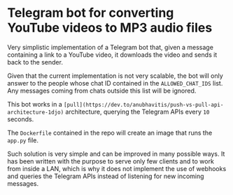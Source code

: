 # Telegram bot for converting YouTube videos to MP3 audio files

Very simplistic implementation of a Telegram bot that, given a message containing a link to a YouTube video, it downloads the video and sends it back to the sender.

Given that the current implementation is not very scalable, the bot will only answer to the people whose chat ID contained in the `ALLOWED_CHAT_IDS` list.
Any messages coming from chats outside this list will be ignored.

This bot works in a `[pull](https://dev.to/anubhavitis/push-vs-pull-api-architecture-1djo)` architecture, querying the Telegram APIs every `10` seconds.

The `Dockerfile` contained in the repo will create an image that runs the `app.py` file.

Such solution is very simple and can be improved in many possible ways. It has been written with the purpose to serve only few clients and to work from inside a LAN, which is why it does not implement the use of webhooks and queries the Telegram APIs instead of listening for new incoming messages.

